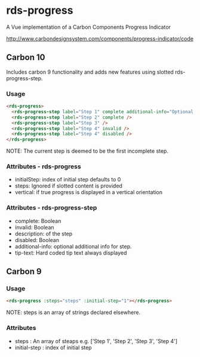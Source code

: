 # rds-progress

A Vue implementation of a Carbon Components Progress Indicator

http://www.carbondesignsystem.com/components/progress-indicator/code

## Carbon 10

Includes carbon 9 functionality and adds new features using slotted rds-progress-step.

### Usage

```html
<rds-progress>
  <rds-progress-step label="Step 1" complete additional-info="Optional info" />
  <rds-progress-step label="Step 2" complete />
  <rds-progress-step label="Step 3" />
  <rds-progress-step label="Step 4" invalid />
  <rds-progress-step label="Step 4" disabled />
</rds-progress>
```

NOTE: The current step is deemed to be the first incomplete step.

### Attributes - rds-progress

- initialStep: index of initial step defaults to 0
- steps: Ignored if slotted content is provided
- vertical: if true progress is displayed in a vertical orientation

### Attributes - rds-progress-step

- complete: Boolean
- invalid: Boolean
- description: of the step
- disabled: Boolean
- additional-info: optional additional info for step.
- tip-text: Hard coded tip text always displayed

## Carbon 9

### Usage

```html
<rds-progress :steps="steps" :initial-step="1"></rds-progress>
```

NOTE: steps is an array of strings declared elsewhere.

### Attributes

- steps : An array of steaps e.g. ['Step 1', 'Step 2', 'Step 3', 'Step 4']
- initial-step : index of initial step
